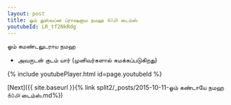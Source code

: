 ```yaml
---
layout: post
title: ஓம் துஸ்வப்ன ப்ராஷனாய நமஹ ௧௦௮ டைம்ஸ்
youtubeId: LR_tf2NkRdg
---
```

 
 
 ஓம் கமண்டலுடராய நமஹ  
 
 -  அவருடன் குடம் யார் (முனிவர்களால் சுமக்கப்படுகிறது) 
 
  
 
  
 
 
 
 
 
 


{% include youtubePlayer.html id=page.youtubeId %}
 
[Next]({{ site.baseurl }}{% link  split2/_posts/2015-10-11-ஓம் கண்டாயே நமஹ ௧௦௮ டைம்ஸ்.md%})
 
